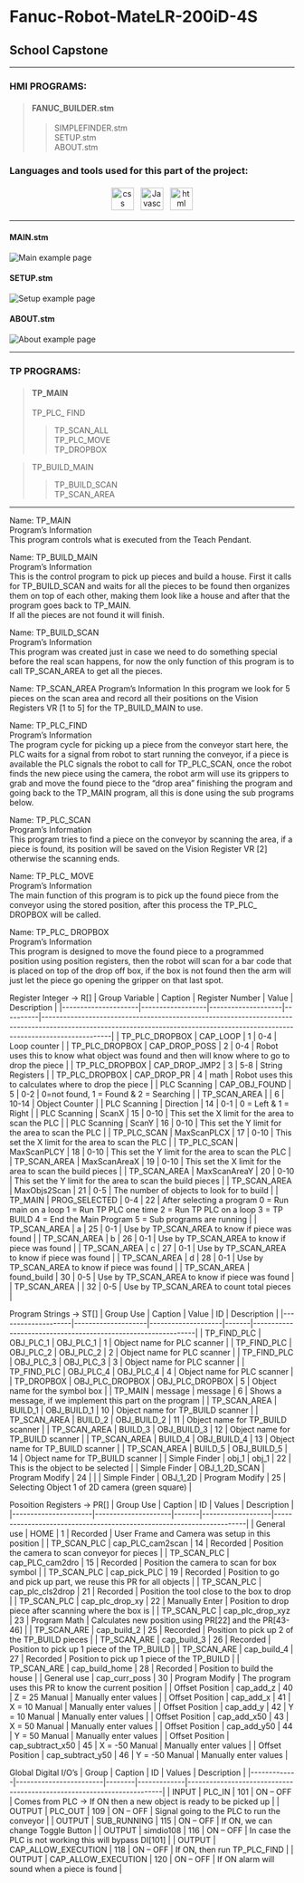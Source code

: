 # Fanuc-Robot-MateLR-200iD-4S

## School Capstone  
---  
### HMI PROGRAMS:
>#### FANUC_BUILDER.stm
>> SIMPLEFINDER.stm  
>> SETUP.stm  
>> ABOUT.stm  
### Languages and tools used for this part of the project:
<p align="center">
<img src="https://raw.githubusercontent.com/github/explore/80688e429a7d4ef2fca1e82350fe8e3517d3494d/topics/css/css.png" alt="css" height="40" style="vertical-align:top; margin:4px">
<img src="https://raw.githubusercontent.com/github/explore/80688e429a7d4ef2fca1e82350fe8e3517d3494d/topics/javascript/javascript.png" alt="Javascript" height="40" style="vertical-align:top; margin:4px">
<img src="https://raw.githubusercontent.com/github/explore/80688e429a7d4ef2fca1e82350fe8e3517d3494d/topics/html/html.png" alt="html" height="40" style="vertical-align:top; margin:4px">
</p>  

---  

#### MAIN.stm
![Main example page](MAINSTM.png)  
#### SETUP.stm
![Setup example page](SETUPSTM.png)  
#### ABOUT.stm
![About example page](ABOUTSTM.png)  

---  
### TP  PROGRAMS: 

>#### TP_MAIN  
> TP_PLC_ FIND  
>> TP_SCAN_ALL  
>> TP_PLC_MOVE  
>> TP_DROPBOX 
 
> TP_BUILD_MAIN  
>> TP_BUILD_SCAN  
>> TP_SCAN_AREA  
---

Name: TP_MAIN  
Program’s Information  
This program controls what is executed from the Teach Pendant.  
  
Name: TP_BUILD_MAIN  
Program’s Information  
This is the control program to pick up pieces and build a house. First it calls for TP_BUILD_SCAN and waits for all the pieces to be found then organizes them on top of each other, making them look like a house and after that the program goes back to TP_MAIN.  
If all the pieces are not found it will finish.  
  
Name: TP_BUILD_SCAN  
Program’s Information  
This program was created just in case we need to do something special before the real scan happens, for now the only function of this program is to call TP_SCAN_AREA to get all the pieces. 
  
Name: TP_SCAN_AREA 
Program’s Information 
In this program we look for 5 pieces on the scan area and record all their positions on the Vision Registers VR [1 to 5] for the TP_BUILD_MAIN to use. 
  
Name: TP_PLC_FIND  
Program’s Information   
The program cycle for picking  up a piece from the conveyor start here, the PLC waits for a signal from robot to start running the conveyor, if a piece is available the PLC signals the robot to call for TP_PLC_SCAN, once the robot finds the new piece using the camera, the robot arm will use its grippers to grab and move the found piece to the “drop area” finishing the program and going back to the TP_MAIN program, all this is done using the sub programs below.  
  
Name: TP_PLC_SCAN  
Program’s Information  
This program tries to find a piece on the conveyor by scanning the area, if a piece is found, its position will be saved on the Vision Register VR [2] otherwise the scanning ends. 
  
Name: TP_PLC_ MOVE  
Program’s Information  
The main function of this program is to pick up the found piece from the conveyor using the stored position, after this process the TP_PLC_ DROPBOX will be called. 
  
Name: TP_PLC_ DROPBOX  
Program’s Information  
This program is designed to move the found piece to a programmed position using position registers, then the robot will scan for a bar code that is placed on top of the drop off box, if the box is not found then the arm will just let the piece go opening the gripper on that last spot. 

Register Integer → R[]
|     Group Variable  |   Caption        |   Register Number  |   Value  |   Description                                                                                                                                                                 |
|---------------------|------------------|--------------------|----------|-------------------------------------------------------------------------------------------------------------------------------------------------------------------------------|
|     TP_PLC_DROPBOX  |   CAP_LOOP       |   1                |   0-4    |   Loop counter                                                                                                                                                                |
|     TP_PLC_DROPBOX  |   CAP_DROP_POSS  |   2                |   0-4    |   Robot uses this to know what object was found and then will know where to go to drop the piece                                                                              |
|     TP_PLC_DROPBOX  |   CAP_DROP_JMP2  |   3                |   5-8    |   String Registers                                                                                                                                                            |
|     TP_PLC_DROPBOX  |   CAP_DROP_PR    |   4                |   math   |   Robot uses this to calculates where to drop the piece                                                                                                                       |
|     PLC Scanning    |   CAP_OBJ_FOUND  |   5                |   0-2    |   0=not found, 1 = Found & 2 = Searching                                                                                                                                      |
|     TP_SCAN_AREA    |                  |   6                |   10-14  |   Object Counter                                                                                                                                                              |
|     PLC Scanning    |   Direction      |   14               |   0-1    |    0 = Left & 1 = Right                                                                                                                                                       |
|     PLC Scanning    |   ScanX          |   15               |   0-10   |   This set the X limit for the area to scan the PLC                                                                                                                           |
|     PLC Scanning    |   ScanY          |   16               |   0-10   |   This set the Y limit for the area to scan the PLC                                                                                                                           |
|     TP_PLC_SCAN     |   MaxScanPLCX    |   17               |   0-10   |   This set the X limit for the area to scan the PLC                                                                                                                           |
|     TP_PLC_SCAN     |   MaxScanPLCY    |   18               |   0-10   |   This set the Y limit for the area to scan the PLC                                                                                                                           |
|     TP_SCAN_AREA    |   MaxScanAreaX   |   19               |   0-10   |   This set the X limit for the area to scan the build pieces                                                                                                                  |
|     TP_SCAN_AREA    |   MaxScanAreaY   |   20               |   0-10   |   This set the Y limit for the area to scan the build pieces                                                                                                                  |
|     TP_SCAN_AREA    |   MaxObjs2Scan   |   21               |   0-5    |   The number of objects to look for to build                                                                                                                                  |
|     TP_MAIN         |   PROG_SELECTED  |   0-4              |   22     |   After selecting a program  0 = Run main on a loop  1 = Run TP PLC one time  2 = Run TP PLC on a loop  3 = TP BUILD  4 = End the Main Program  5 = Sub programs are running  |
|     TP_SCAN_AREA    |   a              |   25               |   0-1    |   Use by TP_SCAN_AREA to know if piece was found                                                                                                                              |
|     TP_SCAN_AREA    |   b              |   26               |   0-1    |   Use by TP_SCAN_AREA to know if piece was found                                                                                                                              |
|     TP_SCAN_AREA    |   c              |   27               |   0-1    |   Use by TP_SCAN_AREA to know if piece was found                                                                                                                              |
|     TP_SCAN_AREA    |   d              |   28               |   0-1    |   Use by TP_SCAN_AREA to know if piece was found                                                                                                                              |
|     TP_SCAN_AREA    |   found_build    |   30               |   0-5    |   Use by TP_SCAN_AREA to know if piece was found                                                                                                                              |
|     TP_SCAN_AREA    |                  |   32               |   0-5    |   Use by TP_SCAN_AREA to count total pieces                                                                                                                                   |

Program Strings → ST[]
|     Group Use      |   Caption          |   Value            |   ID  |   Description                                                |
|--------------------|--------------------|--------------------|-------|--------------------------------------------------------------|
|     TP_FIND_PLC    |   OBJ_PLC_1        |   OBJ_PLC_1        |   1   |   Object name for PLC scanner                                |
|     TP_FIND_PLC    |   OBJ_PLC_2        |   OBJ_PLC_2        |   2   |   Object name for PLC scanner                                |
|     TP_FIND_PLC    |   OBJ_PLC_3        |   OBJ_PLC_3        |   3   |   Object name for PLC scanner                                |
|     TP_FIND_PLC    |   OBJ_PLC_4        |   OBJ_PLC_4        |   4   |   Object name for PLC scanner                                |
|     TP_DROPBOX     |   OBJ_PLC_DROPBOX  |   OBJ_PLC_DROPBOX  |   5   |   Object name for the symbol box                             |
|     TP_MAIN        |   message          |   message          |   6   |   Shows a message, if we implement this part on the program  |
|     TP_SCAN_AREA   |   BUILD_1          |   OBJ_BUILD_1      |   10  |   Object name for TP_BUILD scanner                           |
|     TP_SCAN_AREA   |   BUILD_2          |   OBJ_BUILD_2      |   11  |   Object name for TP_BUILD scanner                           |
|     TP_SCAN_AREA   |   BUILD_3          |   OBJ_BUILD_3      |   12  |   Object name for TP_BUILD scanner                           |
|     TP_SCAN_AREA   |   BUILD_4          |   OBJ_BUILD_4      |   13  |   Object name for TP_BUILD scanner                           |
|     TP_SCAN_AREA   |   BUILD_5          |   OBJ_BUILD_5      |   14  |   Object name for TP_BUILD scanner                           |
|     Simple Finder  |   obj_1            |   obj_1            |   22  |   This is the object to be selected                          |
|     Simple Finder  |   OBJ_1_2D_SCAN    |   Program Modify   |   24  |                                                              |
|     Simple Finder  |   OBJ_1_2D         |   Program Modify   |   25  |   Selecting Object 1 of 2D camera (green square)             |


Posoition Registers → PR[]
|     Group Use        |   Caption           |   ID  |   Values          |   Description                                                        |
|----------------------|---------------------|-------|-------------------|----------------------------------------------------------------------|
|     General use      |   HOME              |   1   |   Recorded        |   User Frame and Camera was setup in this position                   |
|     TP_SCAN_PLC      |   cap_PLC_cam2scan  |   14  |   Recorded        |   Position the camera to scan conveyor for pieces                    |
|     TP_SCAN_PLC      |   cap_PLC_cam2dro   |   15  |   Recorded        |   Position the camera to scan for box symbol                         |
|     TP_SCAN_PLC      |   cap_pick_PLC      |   19  |   Recorded        |   Position to go and pick up part, we reuse this PR for all objects  |
|     TP_SCAN_PLC      |   cap_plc_cls2drop  |   21  |   Recorded        |   Position the tool close to the box to drop                         |
|     TP_SCAN_PLC      |   cap_plc_drop_xy   |   22  |   Manually Enter  |   Position to drop piece after scanning where the box is             |
|     TP_SCAN_PLC      |   cap_plc_drop_xyz  |   23  |   Program Math    |   Calculates new position using PR[22] and the PR[43-46]             |
|     TP_SCAN_ARE      |   cap_build_2       |   25  |   Recorded        |   Position to pick up 2 of the TP_BUILD pieces                       |
|     TP_SCAN_ARE      |   cap_build_3       |   26  |   Recorded        |   Position to pick up 1 piece of the TP_BUILD                        |
|     TP_SCAN_ARE      |   cap_build_4       |   27  |   Recorded        |   Position to pick up 1 piece of the TP_BUILD                        |
|     TP_SCAN_ARE      |   cap_build_home    |   28  |   Recorded        |   Position to build the house                                        |
|     General use      |   cap_curr_poss     |   30  |   Program Modify  |   The program uses this PR to know the current position              |
|     Offset Position  |   cap_add_z         |   40  |   Z = 25 Manual   |   Manually enter values                                              |
|     Offset Position  |   cap_add_x         |   41  |   X = 10 Manual   |   Manually enter values                                              |
|     Offset Position  |   cap_add_y         |   42  |   Y = 10 Manual   |   Manually enter values                                              |
|     Offset Position  |   cap_add_x50       |   43  |   X = 50 Manual   |   Manually enter values                                              |
|     Offset Position  |   cap_add_y50       |   44  |   Y = 50 Manual   |   Manually enter values                                              |
|     Offset Position  |   cap_subtract_x50  |   45  |   X = -50 Manual  |   Manually enter values                                              |
|     Offset Position  |   cap_subtract_y50  |   46  |   Y = -50 Manual  |   Manually enter values                                              |


Global Digital I/O’s
|     Group   |   Caption              |   ID   |   Values    |   Description                                                         |
|-------------|------------------------|--------|-------------|-----------------------------------------------------------------------|
|     INPUT   |   PLC_IN               |   101  |   ON – OFF  |   Comes from PLC -> If ON then a new object is ready to be picked up  |
|     OUTPUT  |   PLC_OUT              |   109  |   ON – OFF  |   Signal going to the PLC to run the conveyor                         |
|     OUTPUT  |   SUB_RUNNING          |   115  |   ON – OFF  |   If ON, we can change Toggle Button                                  |
|     OUTPUT  |   simdio108            |   116  |   ON – OFF  |   In case the PLC is not working this will bypass DI[101]             |
|     OUTPUT  |   CAP_ALLOW_EXECUTION  |   118  |   ON – OFF  |   If ON, then run TP_PLC_FIND                                         |
|     OUTPUT  |   CAP_ALLOW_EXECUTION  |   120  |   ON – OFF  |   If ON alarm will sound when a piece is found                        |